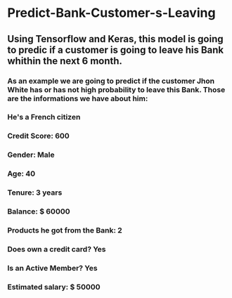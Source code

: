 # Predict-Bank-Customer-s-Leaving
## Using Tensorflow and Keras, this model is going to predic if a customer is going to leave his Bank whithin the next 6 month.

### As an example we are going to predict if the customer Jhon White has or has not high probability to leave this Bank. Those are the informations we have about him:

###    He's a French citizen
###    Credit Score: 600
###    Gender: Male
###    Age: 40
###    Tenure: 3 years
###    Balance: $ 60000
###    Products he got from the Bank: 2
###    Does own a credit card? Yes
###    Is an Active Member? Yes
###    Estimated salary: $ 50000
